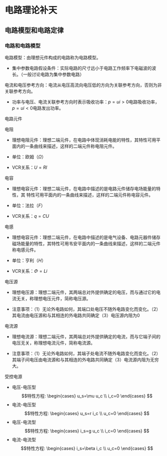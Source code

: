 # 电路理论补天
## 电路模型和电路定律
### 电路和电路模型
电路模型：由理想元件构成的电路称为电路模型。
 - 集中参数电路假设条件：实际电路的尺寸远小于电路工作频率下电磁波的波长。（一般讨论电路为集中参数电路）  

电流和电压参考方向：电流从电压高流向电压低的方向为关联参考方向，否则为非关联参考方向。  
 
 - 功率与电压、电流关联参考方向时表示吸收功率：$p=ui>0$电路吸收功率，$p=ui<0$电路发出功率。  

电路元件  

电阻

 - 理想电阻元件：理想二端元件，在电路中体现消耗电能的特性，其特性可用平面内的一条曲线来描述，这样的二端元件称电阻元件。

 - 单位：欧姆（$\Omega$）

 - VCR关系：$U=RI$  

电容  

 - 理想电容元件：理想二端元件，在电路中描述的是电路元件储存电场能量的特性，其
特性可用平面内的一条曲线来描述，这样的二端元件称电容元件。  

 - 单位：法拉（$F$）

 - VCR关系：$q=CU$    

电感  

 - 理想电容元件：理想二端元件，在电路中描述的是电气设备、电路元器件储存磁场能量的特性，其特性可用韦安平面内的一条曲线来描述，这样的二端元件称电感元件。  

 - 单位：亨利（$H$）

 - VCR关系：$\Phi=Li$  

电压源

 - 理想电压源：理想二端元件，其两端总对外提供确定的电压，而与通过它的电流无关，称理想电压元件，简称电压源。

 - 注意事项：（1）无论外电路如何，其端口处电压不随外电路变化而变化。（2）其电流由电压源和与其相连的外电路共同确定（3）电压源内阻为0  

电流源

 - 理想电流源：理想二端元件，其两端总对外提供确定的电流，而与它端子间的电压无关，称理想电流元件，简称电流源。

 - 注意事项：（1）无论外电路如何，其端子处电流不随外电路变化而变化。（2）其端子间电压由电流源和与其相连的外电路共同确定（3）电流源内阻为无穷大。  

受控电源
 
 - 电压-电压型
 $$特性方程: \begin{cases}
u_s=\mu u_c \\
i_c=0
\end{cases}
$$
 - 电流-电压型  
  $$特性方程: \begin{cases}
u_s=r i_c \\
u_c=0
\end{cases}
$$ 
 - 电压-电流型  
$$特性方程: \begin{cases}
i_s=g u_c \\
i_c=0
\end{cases}
$$
 - 电流-电流型  
  $$特性方程: \begin{cases}
i_s=\beta i_c \\
u_c=0
\end{cases}
$$ 
 
